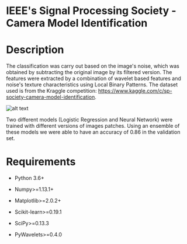 # IEEE's Signal Processing Society - Camera Model Identification


# Description

The classification was carry out based on the image's noise, which was obtained by subtracting the original image by its filtered version. The features were extracted by a combination of wavelet based features and noise's texture characteristics using Local Binary Patterns. The dataset used is from the Kraggle competition: https://www.kaggle.com/c/sp-society-camera-model-identification.

![alt text](https://github.com/RenatoBMLR/Camera-Model-Identification/blob/master/figures/camara_images_transformations.png/camara_images_transformations.png)

Two different models (Logistic Regression and Neural Network) were trained with different versions of images patches. Using an ensemble of these models we were able to have an accuracy of 0.86 in the validation set.


# Requirements

-   Python 3.6+

-   Numpy>=1.13.1+

-   Matplotlib>=2.0.2+

-   Scikit-learn>=0.19.1

-   SciPy>=0.13.3

-   PyWavelets>=0.4.0
